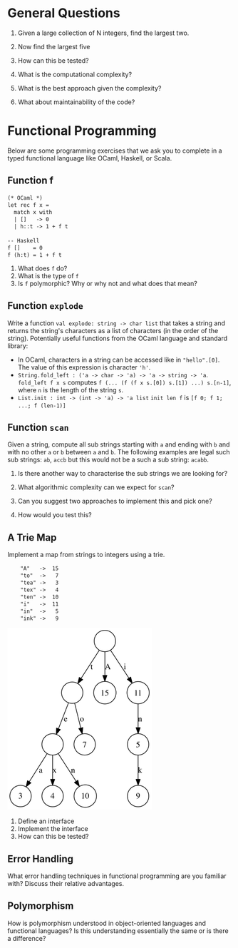 
# General Questions

1. Given a large collection of N integers, find the largest two.

2. Now find the largest five

3. How can this be tested?

4. What is the computational complexity?

5. What is the best approach given the complexity?

6. What about maintainability of the code?

# Functional Programming

Below are some programming exercises that we ask you to complete in a
typed functional language like OCaml, Haskell, or Scala.

## Function f

```
(* OCaml *)
let rec f x =
  match x with
  | []   -> 0
  | h::t -> 1 + f t

-- Haskell
f []    = 0
f (h:t) = 1 + f t

```

1. What does `f` do?
2. What is the type of `f`
3. Is `f` polymorphic? Why or why not and what does that mean?

## Function `explode`

Write a function `val explode: string -> char list` that takes a string
and returns the string's characters as a list of characters (in the
order of the string).  Potentially useful functions from the OCaml
language and standard library:

* In OCaml, characters in a string can be accessed like in `"hello".[0]`. 
  The value of this expression is character `'h'`.
* `String.fold_left : ('a -> char -> 'a) -> 'a -> string -> 'a`. 
  `fold_left f x s` computes `f (... (f (f x s.[0]) s.[1]) ...) s.[n-1]`, 
  where `n` is the length of the string `s`.
* `List.init : int -> (int -> 'a) -> 'a list` 
  `init len f` is `[f 0; f 1; ...; f (len-1)]`

## Function `scan`

Given a string, compute all sub strings starting with `a` and
ending with `b` and with no other `a` or `b` between `a` and `b`. The
following examples are legal such sub strings: `ab`, `accb` but this
would not be a such a sub string: `acabb`.

1. Is there another way to characterise the sub strings we are looking
   for?

2. What algorithmic complexity can we expect for `scan`?

3. Can you suggest two approaches to implement this and pick one?

4. How would you test this?

## A Trie Map

Implement a map from strings to integers using a trie.

        "A"   ->  15
        "to"  ->   7
        "tea" ->   3
        "tex" ->   4
        "ten" ->  10
        "i"   ->  11
        "in"  ->   5
        "ink" ->   9

![Trie Example](./trie.png)

1. Define an interface
2. Implement the interface
3. How can this be tested?

## Error Handling

What error handling techniques in functional programming are you
familiar with? Discuss their relative advantages.

## Polymorphism

How is polymorphism understood in object-oriented languages and
functional languages? Is this understanding essentially the same or is
there a difference?


